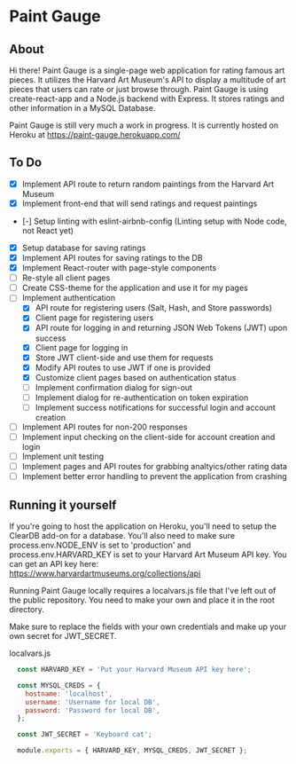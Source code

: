# Paint Gauge

## About
Hi there! Paint Gauge is a single-page web application for rating famous art pieces. It utilizes the Harvard Art Museum's API to display a multitude of art pieces that users can rate or just browse through. Paint Gauge is using create-react-app and a Node.js backend with Express. It stores ratings and other information in a MySQL Database.

Paint Gauge is still very much a work in progress. It is currently hosted on Heroku at https://paint-gauge.herokuapp.com/

## To Do
- [x] Implement API route to return random paintings from the Harvard Art Museum
- [x] Implement front-end that will send ratings and request paintings
- [-] Setup linting with eslint-airbnb-config (Linting setup with Node code, not React yet)
- [x] Setup database for saving ratings
- [x] Implement API routes for saving ratings to the DB
- [x] Implement React-router with page-style components
- [ ] Re-style all client pages
- [ ] Create CSS-theme for the application and use it for my pages
- [ ] Implement authentication
  - [x] API route for registering users (Salt, Hash, and Store passwords)
  - [x] Client page for registering users
  - [x] API route for logging in and returning JSON Web Tokens (JWT) upon success
  - [x] Client page for logging in
  - [x] Store JWT client-side and use them for requests
  - [x] Modify API routes to use JWT if one is provided
  - [x] Customize client pages based on authentication status
  - [ ] Implement confirmation dialog for sign-out
  - [ ] Implement dialog for re-authentication on token expiration
  - [ ] Implement success notifications for successful login and account creation
- [ ] Implement API routes for non-200 responses
- [ ] Implement input checking on the client-side for account creation and login
- [ ] Implement unit testing
- [ ] Implement pages and API routes for grabbing analtyics/other rating data
- [ ] Implement better error handling to prevent the application from crashing 

## Running it yourself

If you're going to host the application on Heroku, you'll need to setup the ClearDB add-on for a database.
You'll also need to make sure process.env.NODE_ENV is set to 'production' and process.env.HARVARD_KEY is set to your Harvard Art Museum API key.
You can get an API key here: https://www.harvardartmuseums.org/collections/api

Running Paint Gauge locally requires a localvars.js file that I've left out of the public repository. 
You need to make your own and place it in the root directory.

Make sure to replace the fields with your own credentials and make up your own secret for JWT_SECRET.

localvars.js
```javascript
  const HARVARD_KEY = 'Put your Harvard Museum API key here';

  const MYSQL_CREDS = {
    hostname: 'localhost',
    username: 'Username for local DB',
    password: 'Password for local DB',
  };

  const JWT_SECRET = 'Keyboard cat';

  module.exports = { HARVARD_KEY, MYSQL_CREDS, JWT_SECRET };
```
